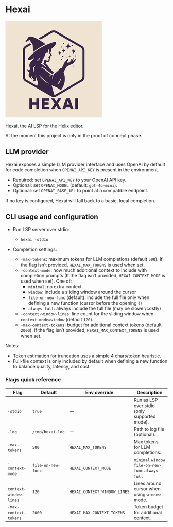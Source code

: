 # Hexai

![HexAI Small Logo](hexai-small.png)

Hexai, the AI LSP for the Helix editor.

At the moment this project is only in the proof of concept phase.

## LLM provider

Hexai exposes a simple LLM provider interface and uses OpenAI by default for
code completion when `OPENAI_API_KEY` is present in the environment.

- Required: set `OPENAI_API_KEY` to your OpenAI API key.
- Optional: set `OPENAI_MODEL` (default: `gpt-4o-mini`).
- Optional: set `OPENAI_BASE_URL` to point at a compatible endpoint.

If no key is configured, Hexai will fall back to a basic, local completion.

## CLI usage and configuration

- Run LSP server over stdio:
  - `hexai -stdio`

- Completion settings:
  - `-max-tokens`: maximum tokens for LLM completions (default `500`). If the flag isn’t provided, `HEXAI_MAX_TOKENS` is used when set.
  - `-context-mode`: how much additional context to include with completion prompts (If the flag isn’t provided, `HEXAI_CONTEXT_MODE` is used when set). One of:
    - `minimal`: no extra context
    - `window`: include a sliding window around the cursor
    - `file-on-new-func` (default): include the full file only when defining a new function (cursor before the opening `{`)
    - `always-full`: always include the full file (may be slower/costly)
  - `-context-window-lines`: line count for the sliding window when `context-mode=window` (default `120`).
  - `-max-context-tokens`: budget for additional context tokens (default `2000`). If the flag isn’t provided, `HEXAI_MAX_CONTEXT_TOKENS` is used when set.

Notes:
- Token estimation for truncation uses a simple 4 chars/token heuristic.
- Full-file context is only included by default when defining a new function to balance quality, latency, and cost.

### Flags quick reference

| Flag                    | Default            | Env override               | Description                                        |
|-------------------------|--------------------|----------------------------|----------------------------------------------------|
| `-stdio`                | `true`             | —                          | Run as LSP over stdio (only supported mode).       |
| `-log`                  | `/tmp/hexai.log`   | —                          | Path to log file (optional).                       |
| `-max-tokens`           | `500`              | `HEXAI_MAX_TOKENS`         | Max tokens for LLM completions.                    |
| `-context-mode`         | `file-on-new-func` | `HEXAI_CONTEXT_MODE`       | `minimal` `window` `file-on-new-func` `always-full` |
| `-context-window-lines` | `120`              | `HEXAI_CONTEXT_WINDOW_LINES` | Lines around cursor when using `window` mode.      |
| `-max-context-tokens`   | `2000`             | `HEXAI_MAX_CONTEXT_TOKENS` | Token budget for additional context.               |
